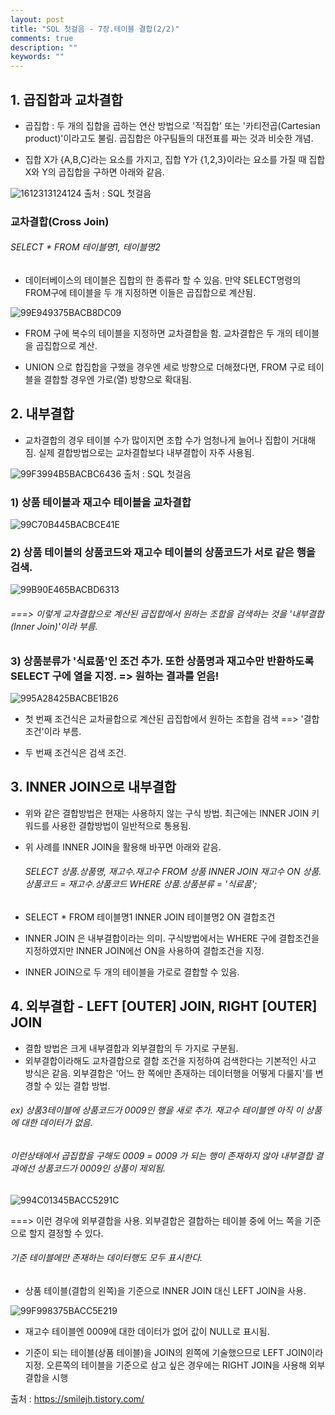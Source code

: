 ```yaml
---
layout: post
title: "SQL 첫걸음 - 7장.테이블 결합(2/2)"
comments: true
description: ""
keywords: ""
---
```


## 1. 곱집합과 교차결합

- 곱집합 : 두 개의 집합을 곱하는 연산 방법으로 '적집합' 또는 '카티전곱(Cartesian product)'이라고도 불림.  곱집합은 야구팀들의 대전표를 짜는 것과 비슷한 개념. 

- 집합 X가 {A,B,C}라는 요소를 가지고, 집합 Y가 {1,2,3}이라는 요소를 가질 때 집합 X와 Y의 곱집합을 구하면 아래와 같음.

![1612313124124](/images/sql_first_step/1612313124124.png)
출처 : SQL 첫걸음


### 교차결합(Cross Join)

###### SELECT * FROM 테이블명1, 테이블명2

- 데이터베이스의 테이블은 집합의 한 종류라 할 수 있음. 만약 SELECT명령의 FROM구에 테이블을 두 개 지정하면 이들은 곱집합으로 계산됨. 

![99E949375BACB8DC09](/images/sql_first_step/99E949375BACB8DC09.png)

- FROM 구에 복수의 테이블을 지정하면 교차결합을 함. 교차결합은 두 개의 테이블을 곱집합으로 계산. 

- UNION 으로 합집합을 구했을 경우엔 세로 방향으로 더해졌다면, FROM 구로 테이블을 결합할 경우엔 가로(열) 방향으로 확대됨. 


## 2. 내부결합

- 교차결합의 경우 테이블 수가 많이지면 조합 수가 엄청나게 늘어나 집합이 거대해짐. 실제 결합방법으로는 교차결합보다 내부결합이 자주 사용됨.

![99F3994B5BACBC6436](/images/sql_first_step/99F3994B5BACBC6436.png)
출처 : SQL 첫걸음



### 1) 상품 테이블과 재고수 테이블을 교차결합

![99C70B445BACBCE41E](/images/sql_first_step/99C70B445BACBCE41E.png)

### 2) 상품 테이블의 상품코드와 재고수 테이블의 상품코드가 서로 같은 행을 검색.

![99B90E465BACBD6313](/images/sql_first_step/99B90E465BACBD6313.png)

###### ===> 이렇게 교차결합으로 계산된 곱집합에서 원하는 조합을 검색하는 것을 '내부결합(Inner Join)'이라 부름. 

### 3) 상품분류가 '식료품'인 조건 추가. 또한 상품명과 재고수만 반환하도록 SELECT 구에 열을 지정. => 원하는 결과를 얻음! 

![995A28425BACBE1B26](/images/sql_first_step/995A28425BACBE1B26.png)

- 첫 번째 조건식은 교차굘합으로 계산된 곱집합에서 원하는 조합을 검색 ==> '결합조건'이라 부름.

- 두 번째 조건식은 검색 조건. 


## 3. INNER JOIN으로 내부결합

- 위와 같은 결합방법은 현재는 사용하지 않는 구식 방법. 최근에는 INNER JOIN 키워드를 사용한 결합방법이 일반적으로 통용됨. 

- 위 사례를 INNER JOIN을 활용해 바꾸면 아래와 같음.

  ###### SELECT 상품.상품명, 재고수.재고수 FROM 상품 INNER JOIN 재고수 ON 상품.상품코드 = 재고수.상품코드 WHERE 상품.상품분류 = '식료품';

- SELECT * FROM 테이블명1 INNER JOIN 테이블명2 ON 결합조건 

- INNER JOIN 은 내부결합이라는 의미. 구식방법에서는 WHERE 구에 결합조건을 지정하였지만 INNER JOIN에선 ON을 사용하여 결합조건을 지정. 

- INNER JOIN으로 두 개의 테이블을 가로로 결합할 수 있음. 


## 4. 외부결합 - LEFT [OUTER] JOIN, RIGHT [OUTER] JOIN 

- 결합 방법은 크게 내부결합과 외부결합의 두 가지로 구분됨. 
- 외부결합이라해도 교차결합으로 결합 조건을 지정하여 검색한다는 기본적인 사고 방식은 같음. 외부결합은 '어느 한 쪽에만 존재하는 데이터행을 어떻게 다룰지'를 변경할 수 있는 결합 방법. 

###### ex) 상품3테이블에 상품코드가 0009인 행을 새로 추가. 재고수 테이블엔 아직 이 상품에 대한 데이터가 없음. 

###### 이런상태에서 곱집합을 구해도 0009 = 0009 가 되는 행이 존재하지 않아 내부결합 결과에선 상품코드가 0009인 상품이 제외됨. 

![994C01345BACC5291C](/images/sql_first_step/994C01345BACC5291C.png)

===> 이런 경우에 외부결합을 사용. 외부결합은 결합하는 테이블 중에 어느 쪽을 기준으로 할지 결정할 수 있다. 

###### 기준 테이블에만 존재하는 데이터행도 모두 표시한다.

- 상품 테이블(결합의 왼쪽)을 기준으로 INNER JOIN 대신 LEFT JOIN을 사용. 

![99F998375BACC5E219](/images/sql_first_step/99F998375BACC5E219.png)

- 재고수 테이블엔 0009에 대한 데이터가 없어 값이 NULL로 표시됨. 

- 기준이 되는 테이블(상품 테이블)을 JOIN의 왼쪽에 기술했으므로 LEFT JOIN이라 지정. 오른쪽의 테이블을 기준으로 삼고 싶은 경우에는 RIGHT JOIN을 사용해 외부결합을 시행 


출처 : https://smilejh.tistory.com/
